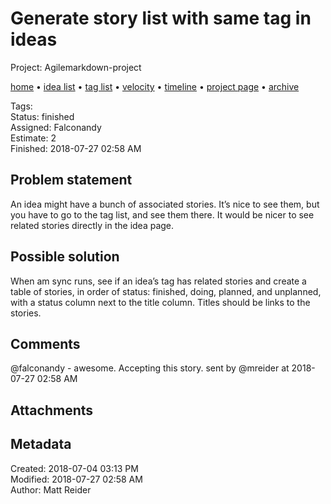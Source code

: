 # Generate story list with same tag in ideas

Project: Agilemarkdown-project

[home](../index.md) • [idea list](../ideas.md) • [tag list](../tags.md) • [velocity](../velocity.md) • [timeline](../timeline.md) • [project page](../agilemarkdown-project.md) • [archive](archive.md)

Tags:   
Status: finished  
Assigned: Falconandy  
Estimate: 2  
Finished: 2018-07-27 02:58 AM  

## Problem statement

An idea might have a bunch of associated stories. It’s nice to see them, but you have to go to the tag list, and see them there. It would be nicer to see related stories directly in the idea page.

## Possible solution

When am sync runs, see if an idea’s tag has related stories and create a table of stories, in order of status: finished, doing, planned, and unplanned, with a status column next to the title column. Titles should be links to the stories.

## Comments

@falconandy - awesome. Accepting this story.
sent by @mreider at 2018-07-27 02:58 AM

## Attachments


## Metadata

Created: 2018-07-04 03:13 PM  
Modified: 2018-07-27 02:58 AM  
Author: Matt Reider  

